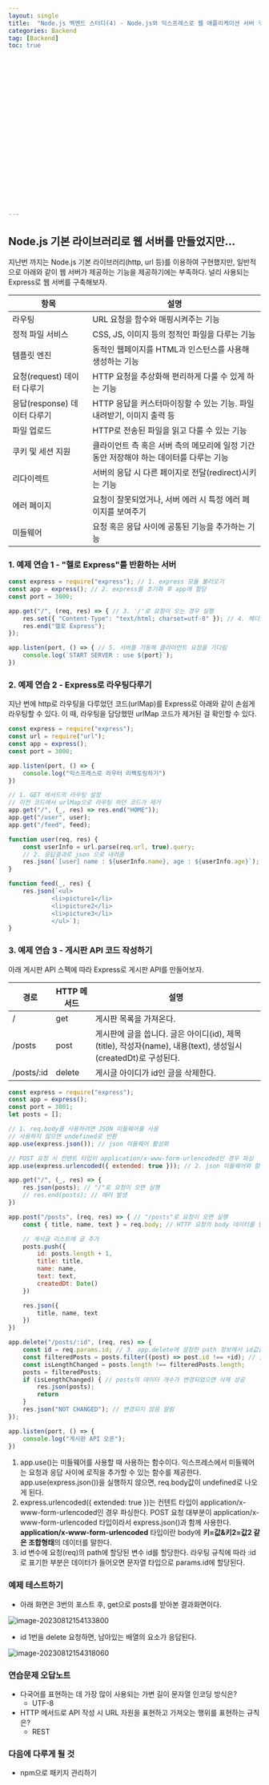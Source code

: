 ```yaml
---
layout: single
title:  "Node.js 백엔드 스터디(4) - Node.js와 익스프레스로 웹 애플리케이션 서버 구현하기"
categories: Backend
tag: [Backend]
toc: true 























---
```


## Node.js 기본 라이브러리로 웹 서버를 만들었지만...

지난번 까지는 Node.js 기본 라이브러리(http, url 등)를 이용하여 구현했지만, 일반적으로 아래와 같이 웹 서버가 제공하는 기능을 제공하기에는 부족하다. 널리 사용되는 Express로 웹 서버를 구축해보자.

| 항목                         | 설명                                                         |
| ---------------------------- | ------------------------------------------------------------ |
| 라우팅                       | URL 요청을 함수와 매핑시켜주는 기능                          |
| 정적 파일 서비스             | CSS, JS, 이미지 등의 정적인 파일을 다루는 기능               |
| 템플릿 엔진                  | 동적인 웹페이지를 HTML과 인스턴스를 사용해 생성하는 기능     |
| 요청(request) 데이터 다루기  | HTTP 요청을 추상화해 편리하게 다룰 수 있게 하는 기능         |
| 응답(response) 데이터 다루기 | HTTP 응답을 커스터마이징할 수 있는 기능. 파일 내려받기, 이미지 출력 등 |
| 파일 업로드                  | HTTP로 전송된 파일을 읽고 다룰 수 있는 기능                  |
| 쿠키 및 세션 지원            | 클라이언트 측 혹은 서버 측의 메모리에 일정 기간 동안 저장해야 하는 데이터를 다루는 기능 |
| 리다이렉트                   | 서버의 응답 시 다른 페이지로 전달(redirect)시키는 기능       |
| 에러 페이지                  | 요청이 잘못되었거나, 서버 에러 시 특정 에러 페이지를 보여주기 |
| 미들웨어                     | 요청 혹은 응답 사이에 공통된 기능을 추가하는 기능            |









### 1. 예제 연습 1 - "헬로 Express"를 반환하는 서버

```javascript
const express = require("express"); // 1. express 모듈 불러오기
const app = express(); // 2. express를 초기화 후 app에 할당
const port = 3000;

app.get("/", (req, res) => { // 3. '/'로 요청이 오는 경우 실행
    res.set({ "Content-Type": "text/html; charset=utf-8" }); // 4. 헤더값 설정
    res.end("헬로 Express");
});

app.listen(port, () => { // 5. 서버를 기동해 클라이언트 요청을 기다림
    console.log(`START SERVER : use ${port}`);
})
```







### 2. 예제 연습 2 - Express로 라우팅다루기

지난 번에 http로 라우팅을 다루었던 코드(urlMap)를 Express로 아래와 같이 손쉽게 라우팅할 수 있다. 이 때, 라우팅을 담당했떤 urlMap 코드가 제거된 걸 확인할 수 있다.

```javascript
const express = require("express");
const url = require("url");
const app = express();
const port = 3000;

app.listen(port, () => {
    console.log("익스프레스로 라우터 리펙토링하기")
})

// 1. GET 메서드의 라우팅 설정
// 이전 코드에서 urlMap으로 라우팅 하던 코드가 제거
app.get("/", (_, res) => res.end("HOME"));
app.get("/user", user);
app.get("/feed", feed);

function user(req, res) {
    const userInfo = url.parse(req.url, true).query;
    // 2. 응답결과로 json 으로 내려줌
    res.json(`[user] name : ${userInfo.name}, age : ${userInfo.age}`);
}

function feed(_, res) {
    res.json(`<ul>
            <li>picture1</li>
            <li>picture2</li>
            <li>picture3</li>
            </ul>`);
}
```









### 3. 예제 연습 3 - 게시판 API 코드 작성하기

아래 게시판 API 스펙에 따라 Express로 게시판 API를 만들어보자.

| 경로       | HTTP 메서드 | 설명                                                         |
| ---------- | ----------- | ------------------------------------------------------------ |
| /          | get         | 게시판 목록을 가져온다.                                      |
| /posts     | post        | 게시판에 글을 씁니다. 글은 아이디(id), 제목(title), 작성자(name), 내용(text), 생성일시(createdDt)로 구성된다. |
| /posts/:id | delete      | 게시글 아이디가 id인 글을 삭제한다.                          |

```javascript
const express = require("express");
const app = express();
const port = 3001;
let posts = [];

// 1. req.body를 사용하려면 JSON 미들웨어를 사용
// 사용하지 않으면 undefined로 반환
app.use(express.json()); // json 미들웨어 활성화

// POST 요청 시 컨텐트 타입이 application/x-www-form-urlencoded인 경우 파싱
app.use(express.urlencoded({ extended: true })); // 2. json 미들웨어와 함께 사용

app.get("/", (_, res) => {
    res.json(posts); // "/"로 요청이 오면 실행
    // res.end(posts); // 에러 발생
})

app.post("/posts", (req, res) => { // "/posts"로 요청이 오면 실행
    const { title, name, text } = req.body; // HTTP 요청의 body 데이터를 변수에 할당

    // 게시글 리스트에 글 추가
    posts.push({
        id: posts.length + 1,
        title: title,
        name: name,
        text: text,
        createdDt: Date()
    })

    res.json({
        title, name, text
    })
})

app.delete("/posts/:id", (req, res) => {
    const id = req.params.id; // 3. app.delete에 설정한 path 정보에서 id값을 가져옴
    const filteredPosts = posts.filter((post) => post.id !== +id); // 글 삭제 로직
    const isLengthChanged = posts.length !== filteredPosts.length;
    posts = filteredPosts;
    if (isLengthChanged) { // posts의 데이터 개수가 변경되었으면 삭제 성공
        res.json(posts);
        return
    }
    res.json("NOT CHANGED"); // 변경되지 않음 알림
});

app.listen(port, () => {
    console.log("게시판 API 오픈");
})
```



1. app.use()는 미들웨어를 사용할 때 사용하는 함수이다. 익스프레스에서 미들웨어는 요청과 응답 사이에 로직을 추가할 수 있는 함수를 제공한다. app.use(express.json())을 실행하지 않으면, req.body값이 undefined로 나오게 된다.
2. express.urlencoded({ extended: true })는 컨텐트 타입이 application/x-www-form-urlencoded인 경우 파싱한다. POST 요청 대부분이 application/x-www-form-urlencoded 타입이라서 express.json()과 함께 사용한다. **application/x-www-form-urlencoded** 타입이란 body에 **키=값&키2=값2 같은 조합형태**의 데이터를 말한다.
3. id 변수에 요청(req)의 path에 할당된 변수 id를 할당한다. 라우팅 규칙에 따라 :id로 표기한 부분은 데이터가 들어오면 문자열 타입으로 params.id에 할당된다.





### 예제 테스트하기

- 아래 화면은 3번의 포스트 후, get으로 posts를 받아본 결과화면이다.

![image-20230812154133800](../../images/2023-08-12-a26/image-20230812154133800.png)

- id 1번을 delete 요청하면, 남아있는 배열의 요소가 응답된다.

![image-20230812154318060](../../images/2023-08-12-a26/image-20230812154318060.png)





### 연습문제 오답노트

- 다국어를 표현하는 데 가장 많이 사용되는 가변 길이 문자열 인코딩 방식은?
  - UTF-8
- HTTP 메서드로 API 작성 시 URL 자원을 표현하고 가져오는 행위를 표현하는 규칙은?
  - REST





### 다음에 다루게 될 것

- npm으로 패키지 관리하기

